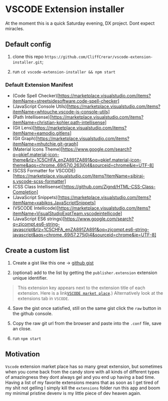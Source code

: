 # VSCODE Extension installer

At the moment this is a quick Saturday evening, DX project. Dont expect miracles.

## Default config

1. clone this repo `https://github.com/CliffCrerar/vscode-extension-installer.git`;

2. run `cd vscode-extension-installer && npm start`

### Default Extension Manifest

* (Code Spell Checker)[https://marketplace.visualstudio.com/items?itemName=streetsidesoftware.code-spell-checker]
* (JavaScript Console Utils)[https://marketplace.visualstudio.com/items?itemName=whtouche.vscode-js-console-utils]
* (Path Intellisense)[https://marketplace.visualstudio.com/items?itemName=christian-kohler.path-intellisense]
* (Git Lens)[https://marketplace.visualstudio.com/items?itemName=eamodio.gitlens]
* (Git Graph)[https://marketplace.visualstudio.com/items?itemName=mhutchie.git-graph]
* (Material Icons Theme)[https://www.google.com/search?q=pkief.material-icon-theme&rlz=1C5CHFA_enZA891ZA891&oq=pkief.material-icon-theme&aqs=chrome..69i57j0.263j0j4&sourceid=chrome&ie=UTF-8]
* (SCSS Formatter for VSCODE)[https://marketplace.visualstudio.com/items?itemName=sibiraj-s.vscode-scss-formatter]
* (CSS Class Intellisense)[https://github.com/Zignd/HTML-CSS-Class-Completion]
* (JavaScript Snippets)[https://marketplace.visualstudio.com/items?itemName=xabikos.JavaScriptSnippets]
* (VSCODE Intellicode)[https://marketplace.visualstudio.com/items?itemName=VisualStudioExptTeam.vscodeintellicode]
* (JavaScript ES6 strings)[https://www.google.com/search?q=zjcompt.es6-string-javascript&rlz=1C5CHFA_enZA891ZA891&oq=zjcompt.es6-string-javascript&aqs=chrome..69i57.275j0j4&sourceid=chrome&ie=UTF-8]

## Create a custom list

1. Create a gist like this one -> [github gist](https://gist.githubusercontent.com/CliffCrerar/a47b5153056820682bc3259795b94544/raw/88e07596c19f1073f4f822649dc6de33b1a6cd6e/vscode-bear-essentials.txt)

3. (optional) add to the list by getting the `publisher.extension` extension unique identifier. 

>This extension key appears next to the extension title of each extension. Here is a link[`VSCODE market place`](https://marketplace.visualstudio.com/vscode).) Alternatively look at the extensions tab in `VSCODE`.

4. Save the gist once satisfied, still on the same gist click the `raw` button in the github console.

5. Copy the raw git url from the browser and paste into the `.conf` file, save an close.

6. run `npm start`

## Motivation

`Vscode` extension market place has so many great extension, but sometimes when you come back from the candy store with all kinds of different types of amazingness they dont always gel and you end up having a bad time. Having a list of my favorite extensions means that as soon as I get tired of my shit not gelling I simply kill the `extensions` folder run this app and boom my minimal pristine devenv is my little piece of dev heaven again.

